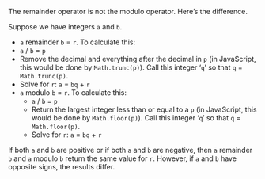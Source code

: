 The remainder operator is not the modulo operator. Here’s the difference.

Suppose we have integers `a` and `b`.

- `a` remainder `b` = `r`. To calculate this:
 - `a` / `b` = `p`
 - Remove the decimal and everything after the decimal in `p` (in JavaScript, this would be done by `Math.trunc(p)`). Call this integer ‘`q`’ so that `q` = `Math.trunc(p)`.
 - Solve for `r`: `a` = `bq` + `r`
- `a` modulo `b` = `r`. To calculate this:
  - `a` / `b` = `p`
  - Return the largest integer less than or equal to a `p` (in JavaScript, this would be done by `Math.floor(p)`). Call this integer ‘`q`’ so that `q` = `Math.floor(p)`.
  - Solve for `r`: `a` = `bq` + `r`

If both `a` and `b` are positive or if both `a` and `b` are negative, then `a` remainder `b` and `a` modulo `b` return the same value for `r`. However, if `a` and `b` have opposite signs, the results differ. 

